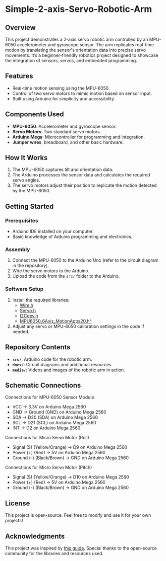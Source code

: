 # Simple-2-axis-Servo-Robotic-Arm



## Overview
This project demonstrates a 2-axis servo robotic arm controlled by an MPU-6050 accelerometer and gyroscope sensor. The arm replicates real-time motion by translating the sensor's orientation data into precise servo movements. It’s a beginner-friendly robotics project designed to showcase the integration of sensors, servos, and embedded programming.

## Features
- Real-time motion sensing using the MPU-6050.
- Control of two servo motors to mimic motion based on sensor input.
- Built using Arduino for simplicity and accessibility.

## Components Used
- **MPU-6050**: Accelerometer and gyroscope sensor.
- **Servo Motors**: Two standard servo motors.
- **Arduino Mega**: Microcontroller for programming and integration.
- **Jumper wires**, breadboard, and other basic hardware.

## How It Works
1. The MPU-6050 captures tilt and orientation data.
2. The Arduino processes the sensor data and calculates the required servo angles.
3. The servo motors adjust their position to replicate the motion detected by the MPU-6050.

## Getting Started
### Prerequisites
- Arduino IDE installed on your computer.
- Basic knowledge of Arduino programming and electronics.

### Assembly
1. Connect the MPU-6050 to the Arduino Uno (refer to the circuit diagram in the repository).
2. Wire the servo motors to the Arduino.
3. Upload the code from the `src/` folder to the Arduino.

### Software Setup
1. Install the required libraries:
   - [Wire.h](https://www.arduino.cc/reference/en/libraries/wire/)
   - [Servo.h](https://www.arduino.cc/reference/en/libraries/servo/)
   - [I2Cdev.h](https://github.com/jrowberg/i2cdevlib/tree/master/Arduino/I2Cdev)
   - [MPU6050_6Axis_MotionApps20.h^](https://github.com/jrowberg/i2cdevlib/tree/master/Arduino/MPU6050)
2. Adjust any servo or MPU-6050 calibration settings in the code if needed.

## Repository Contents
- **`src/`**: Arduino code for the robotic arm.
- **`docs/`**: Circuit diagrams and additional resources.
- **`media/`**: Videos and images of the robotic arm in action.

## Schematic Connections

Connections for MPU-6050 Sensor Module
- VCC  -> 3.3V on Arduino Mega 2560
- GND  -> Ground (GND) on Arduino Mega 2560
- SDA  -> D20 (SDA) on Arduino Mega 2560
- SCL  -> D21 (SCL) on Arduino Mega 2560
- INT  -> D2 on Arduino Mega 2560


Connections for Micro Servo Motor (Roll)
- Signal (S) (Yellow/Orange) -> D9 on Arduino Mega 2560
- Power (+) (Red)           -> 5V on Arduino Mega 2560
- Ground (-) (Black/Brown)  -> GND on Arduino Mega 2560


Connections for Micro Servo Motor (Pitch)
- Signal (S) (Yellow/Orange) -> D10 on Arduino Mega 2560
- Power (+) (Red)            -> 5V on Arduino Mega 2560
- Ground (-) (Black/Brown)   -> GND on Arduino Mega 2560

## License
This project is open-source. Feel free to modify and use it for your own projects!

## Acknowledgments
This project was inspired by [this guide](https://projecthub.arduino.cc/RucksikaaR/simple-2-axis-servo-robotic-arm-controlled-by-mpu-6050-0a31a3). Special thanks to the open-source community for the libraries and resources used.
